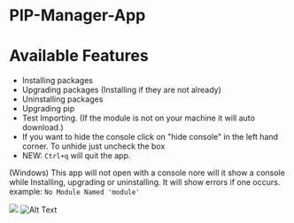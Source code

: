 # PIP-Manager-App

# Available Features

- Installing packages
- Upgrading packages (Installing if they are not already)
- Uninstalling packages 
- Upgrading pip
- Test Importing. (If the module is not on your machine it will auto download.)
- If you want to hide the console click on "hide console" in the left hand corner. To unhide just uncheck the box
- NEW: ```Ctrl+q``` will quit the app.

(Windows) This app will not open with a console nore will it show a console while Installing, upgrading or uninstalling. It will show errors if one occurs. example:
```No Module Named 'module'```

![](PIP-Manager-app/demopic.jpeg)
![Alt Text](https://github.com/blaze005/PIP-Manager-App/blob/main/Capture.PNG?raw=true)
